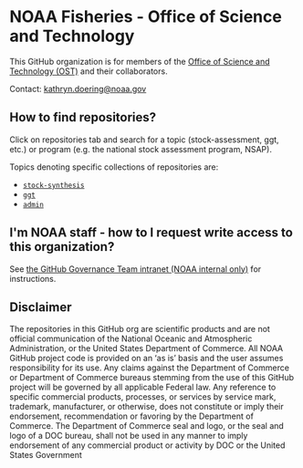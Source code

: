 # NOAA Fisheries - Office of Science and Technology

This GitHub organization is for members of the [Office of Science and Technology (OST)](https://www.fisheries.noaa.gov/about/office-science-and-technology) and their collaborators. 

Contact: kathryn.doering@noaa.gov

## How to find repositories? 

Click on repositories tab and search for a topic (stock-assessment, ggt, etc.) or program (e.g. the national stock assessment program, NSAP). 

Topics denoting specific collections of repositories are:
  - [`stock-synthesis`](https://github.com/orgs/noaa-S-T/repositories?q=stock-synthesis&type=all&language=&sort=)
  - [`ggt`](https://github.com/orgs/noaa-S-T/repositories?q=ggt&type=all&language=&sort=)
  - [`admin`](https://github.com/orgs/noaa-S-T/repositories?q=admin&type=all&language=&sort=)

## I'm NOAA staff - how to I request write access to this organization?

See [the GitHub Governance Team intranet (NOAA internal only)](https://sites.google.com/noaa.gov/nmfs-st-github-governance-team/home) for instructions.

## Disclaimer

The repositories in this GitHub org are scientific products and are not official communication of the National Oceanic and Atmospheric Administration, or the United States Department of Commerce. All NOAA GitHub project code is provided on an ‘as is’ basis and the user assumes responsibility for its use. Any claims against the Department of Commerce or Department of Commerce bureaus stemming from the use of this GitHub project will be governed by all applicable Federal law. Any reference to specific commercial products, processes, or services by service mark, trademark, manufacturer, or otherwise, does not constitute or imply their endorsement, recommendation or favoring by the Department of Commerce. The Department of Commerce seal and logo, or the seal and logo of a DOC bureau, shall not be used in any manner to imply endorsement of any commercial product or activity by DOC or the United States Government

